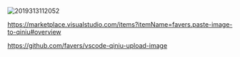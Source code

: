 ![2019313112052](http://po6i7clbi.bkt.clouddn.com/2019313112052.png)

https://marketplace.visualstudio.com/items?itemName=favers.paste-image-to-qiniu#overview

https://github.com/favers/vscode-qiniu-upload-image
